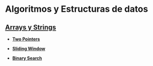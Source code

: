 # Algoritmos y Estructuras de datos

## [Arrays y Strings](./Arrays%20y%20Strings/)
* [**Two Pointers**](./Arrays%20y%20Strings/Dos%20apuntadores/)

* [**Sliding Window**](./Arrays%20y%20Strings/sliding-window/)

* [**Binary Search**](./Arrays%20y%20Strings/binary-search/)



